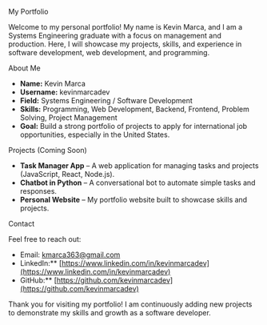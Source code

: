 My Portfolio

Welcome to my personal portfolio! My name is Kevin Marca, and I am a Systems Engineering graduate with a focus on management and production. Here, I will showcase my projects, skills, and experience in software development, web development, and programming.

About Me

- **Name:** Kevin Marca  
- **Username:** kevinmarcadev  
- **Field:** Systems Engineering / Software Development  
- **Skills:** Programming, Web Development, Backend, Frontend, Problem Solving, Project Management  
- **Goal:** Build a strong portfolio of projects to apply for international job opportunities, especially in the United States.


Projects (Coming Soon)

- **Task Manager App** – A web application for managing tasks and projects (JavaScript, React, Node.js).  
- **Chatbot in Python** – A conversational bot to automate simple tasks and responses.  
- **Personal Website** – My portfolio website built to showcase skills and projects.


Contact

Feel free to reach out:

- Email: kmarca363@gmail.com  
- LinkedIn:** [https://www.linkedin.com/in/kevinmarcadev](https://www.linkedin.com/in/kevinmarcadev)  
- GitHub:** [https://github.com/kevinmarcadev](https://github.com/kevinmarcadev)  


Thank you for visiting my portfolio! I am continuously adding new projects to demonstrate my skills and growth as a software developer.

